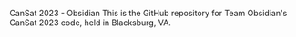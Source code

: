 CanSat 2023 - Obsidian
This is the GitHub repository for Team Obsidian's CanSat 2023 code, held in Blacksburg, VA.
